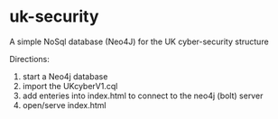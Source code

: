 # uk-security

A simple NoSql database (Neo4J) for the UK cyber-security structure


Directions:

1. start a Neo4j database
2. import the UKcyberV1.cql
3. add enteries into index.html to connect to the neo4j (bolt) server
3. open/serve index.html